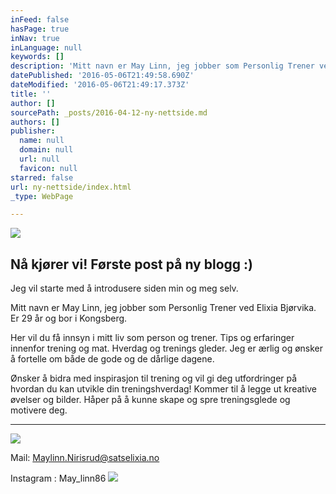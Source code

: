```yaml
---
inFeed: false
hasPage: true
inNav: true
inLanguage: null
keywords: []
description: 'Mitt navn er May Linn, jeg jobber som Personlig Trener ved Elixia Bjørvika. Er 29 år og bor i Kongsberg. '
datePublished: '2016-05-06T21:49:58.690Z'
dateModified: '2016-05-06T21:49:17.373Z'
title: ''
author: []
sourcePath: _posts/2016-04-12-ny-nettside.md
authors: []
publisher:
  name: null
  domain: null
  url: null
  favicon: null
starred: false
url: ny-nettside/index.html
_type: WebPage

---
```

![](https://the-grid-user-content.s3-us-west-2.amazonaws.com/a1f4b9ef-69a0-4617-8584-bdef3b20e9e2.jpg)

## Nå kjører vi! Første post på ny blogg :) 

Jeg vil starte med å introdusere siden min og meg selv. 

Mitt navn er May Linn, jeg jobber som Personlig Trener ved Elixia Bjørvika. Er 29 år og bor i Kongsberg. 

Her vil du få innsyn i mitt liv som person og trener. Tips og erfaringer innenfor trening og mat. Hverdag og trenings gleder. Jeg er ærlig og ønsker å fortelle om både de gode og de dårlige dagene. 

Ønsker å bidra med inspirasjon til trening og vil gi deg utfordringer på hvordan du kan utvikle din treningshverdag! Kommer til å legge ut kreative øvelser og bilder. Håper på å kunne skape og spre treningsglede og motivere deg.

****
![](https://the-grid-user-content.s3-us-west-2.amazonaws.com/68957967-2f2f-4ec8-b252-34db5c427679.jpg)

Mail: Maylinn.Nirisrud@satselixia.no

Instagram : May\_linn86
![](https://the-grid-user-content.s3-us-west-2.amazonaws.com/043835d0-81c2-4065-a3e5-37a0a60fce09.jpg)